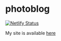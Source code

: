 # photoblog

[![Netlify Status](https://api.netlify.com/api/v1/badges/24d9ef89-a853-4fa7-9d3a-b90fd33a4678/deploy-status)](https://app.netlify.com/sites/photoblogshop/deploys)

My site is available [here](https://photoblogshop.netlify.app/)
